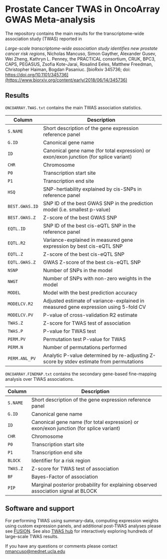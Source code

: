 Prostate Cancer TWAS in OncoArray GWAS Meta-analysis
====================================================

The repository contains the main results for the transcriptome-wide association study (TWAS) reported in

*Large-scale transcriptome-wide association study identifies new prostate cancer risk regions*,
Nicholas Mancuso, Simon Gayther, Alexander Gusev, Wei Zheng, Kathryn L. Penney, the PRACTICAL consortium, CRUK, BPC3,
CAPS, PEGASUS, Zsofia Kote-Jarai, Rosalind Eeles, Matthew Freedman, Christopher Haiman, Bogdan Pasaniuc. [bioRxiv 345736; doi: https://doi.org/10.1101/345736](https://www.biorxiv.org/content/early/2018/06/14/345736)

Results
-------
`ONCOARRAY.TWAS.txt` contains the main TWAS association statistics.

| Column | Description |
|--------|-------------|
| `S.NAME` | Short description of the gene expression reference panel |
| `G.ID` | Canonical gene name |
| `ID` | Canonical gene name (for total expression) or exon/exon junction (for splice variant) |
| `CHR` | Chromosome |
| `P0` | Transcription start site |
| `P1` | Transcription end site |
| `HSQ` | SNP-hertiability explained by cis-SNPs in reference panel |
| `BEST.GWAS.ID` | SNP ID of the best GWAS SNP in the prediction model (i.e. smallest p-value) |
| `BEST.GWAS.Z` | Z-score of the best GWAS SNP |
| `EQTL.ID` | SNP ID of the  best cis-eQTL SNP in the reference panel |
| `EQTL.R2` | Variance-explained in measured gene expression by best cis-eQTL SNP |
| `EQTL.Z` | Z-score of the best cis-eQTL SNP |
| `EQTL.GWAS.Z` | GWAS Z-score of the best cis-eQTL SNP |
| `NSNP` | Number of SNPs in the model |
| `NWGT` | Number of SNPs with non-zero weights in the model |
| `MODEL` | Model with the best prediction accuracy |
| `MODELCV.R2` | Adjusted estimate of variance-explained in measured gene expression using 5-fold CV |
| `MODELCV.PV` | P-value of cross-validation R2 estimate |
| `TWAS.Z` | Z-score for TWAS test of association |
| `TWAS.P` | P-value for TWAS test |
| `PERM.PV` | Permutation test P-value for TWAS |
| `PERM.N` | Number of permutations performed |
| `PERM.ANL_PV` | Analytic P-value determined by re-adjusting Z-score by stdev estimate from permutations |


`ONCOARRAY.FINEMAP.txt` contains the secondary gene-based fine-mapping analysis over TWAS associations.

| Column | Description |
|--------|-------------|
| `S.NAME` | Short description of the gene expression reference panel |
| `G.ID` | Canonical gene name |
| `ID` | Canonical gene name (for total expression) or exon/exon junction (for splice variant) |
| `CHR` | Chromosome |
| `P0` | Transcription start site |
| `P1` | Transcription end site |
| `BLOCK` | Identifier for a risk region |
| `TWAS.Z` | Z-score for TWAS test of association |
| `BF` | Bayes-Factor of association |
| `PIP` | Marginal posterior probability for explaining observed association signal at BLOCK |

Software and support
--------------------
For performing TWAS using summary-data, computing expression weights using custom expression panels,
and additional post-TWAS analyses please see [FUSION](http://github.com/gusevlab/fusion_twas). See
also [TWAS hub](http://twas-hub.org/) for interactively exploring hundreds of large-scale TWAS 
results.

If you have any questions or comments please contact nmancuso@mednet.ucla.edu
